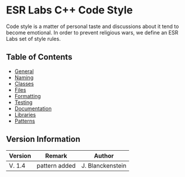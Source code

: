 # ESR Labs C++ Code Style
Code style is a matter of personal taste and discussions about it tend to become emotional. In order to prevent religious wars, we define an ESR Labs set of style rules.

## Table of Contents
* [General](docs/General.md)
* [Naming](docs/Naming.md)
* [Classes](docs/Classes.md)
* [Files](docs/Files.md)
* [Formatting](docs/Formatting.md)
* [Testing](docs/Testing.md)
* [Documentation](docs/Documentation.md)
* [Libraries](docs/Libraries.md)
* [Patterns](docs/Patterns.md)

## Version Information

Version | Remark | Author
--- | --- | ---
V. 1.4 | pattern added | J. Blanckenstein